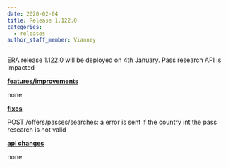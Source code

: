 ```yaml
---
date: 2020-02-04
title: Release 1.122.0
categories:
  - releases
author_staff_member: Vianney
---
```

ERA release 1.122.0 will be deployed on 4th January. Pass research API is impacted

<!--more-->

**<u>features/improvements</u>**

none

**<u>fixes</u>**

POST /offers/passes/searches: a error is sent if the country int the pass research is not valid

**<u>api changes</u>**

none


  
